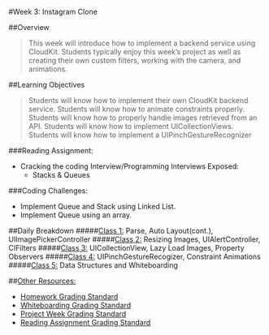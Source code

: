 #Week 3: Instagram Clone

##Overview
> This week will introduce how to implement a backend service using CloudKit. Students typically enjoy this week’s project as well as  creating their own custom filters, working with the camera, and animations.  

##Learning Objectives
> Students will know how to implement their own CloudKit backend service.
Students will know how to animate constraints properly.
Students will know how to properly handle images retrieved from an API.
Students will know how to implement UICollectionViews.
Students will know how to implement a UIPinchGestureRecognizer

###Reading Assignment:
* Cracking the coding Interview/Programming Interviews Exposed:
  * Stacks & Queues

###Coding Challenges:
  * Implement Queue and Stack using Linked List.
  * Implement Queue using an array.

##Daily Breakdown
#####[Class 1:](class-1) Parse, Auto Layout(cont.), UIImagePickerController
#####[Class 2:](class-2) Resizing Images, UIAlertController, CIFilters
#####[Class 3:](class-3) UICollectionView, Lazy Load Images, Property Observers
#####[Class 4:](class-4) UIPinchGestureRecogizer, Constraint Animations
#####[Class 5:](class-5) Data Structures and Whiteboarding

##[Other Resources:](Resources/)
* [Homework Grading Standard](Resources/hw-grading-standard/)
* [Whiteboarding Grading Standard](Resources/wb-grading-standard/)
* [Project Week Grading Standard](Resources/pw-grading-standard/)
* [Reading Assignment Grading Standard](Resources/ra-grading-standard/)
